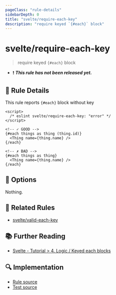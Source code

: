 ```yaml
---
pageClass: "rule-details"
sidebarDepth: 0
title: "svelte/require-each-key"
description: "require keyed `{#each}` block"
---
```


# svelte/require-each-key

> require keyed `{#each}` block

- :exclamation: <badge text="This rule has not been released yet." vertical="middle" type="error"> **_This rule has not been released yet._** </badge>

## :book: Rule Details

This rule reports `{#each}` block without key

<ESLintCodeBlock>

<!--eslint-skip-->

```svelte
<script>
  /* eslint svelte/require-each-key: "error" */
</script>

<!-- ✓ GOOD -->
{#each things as thing (thing.id)}
  <Thing name={thing.name} />
{/each}

<!-- ✗ BAD -->
{#each things as thing}
  <Thing name={thing.name} />
{/each}
```

</ESLintCodeBlock>

## :wrench: Options

Nothing.

## :couple: Related Rules

- [svelte/valid-each-key](./valid-each-key.md)

## :books: Further Reading

- [Svelte - Tutorial > 4. Logic / Keyed each blocks](https://svelte.dev/tutorial/keyed-each-blocks)

## :mag: Implementation

- [Rule source](https://github.com/sveltejs/eslint-plugin-svelte/blob/main/src/rules/require-each-key.ts)
- [Test source](https://github.com/sveltejs/eslint-plugin-svelte/blob/main/tests/src/rules/require-each-key.ts)
